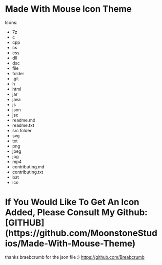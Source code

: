 <h1>Made With Mouse Icon Theme</h1>

<p>Icons:</p>
<ul>
    <li>7z</li>
    <li>c</li>
    <li>cpp</li>
    <li>cs</li>
    <li>css</li>
    <li>dll</li>
    <li>dsc</li>
    <li>file</li>
    <li>folder</li>
    <li>.git</li>
    <li>h</li>
    <li>html</li>
    <li>jar</li>
    <li>java</li>
    <li>js</li>
    <li>json</li>
    <li>jsx</li>
    <li>readme.md</li>
    <li>readme.txt</li>
    <li>src folder</li>
    <li>svg</li>
    <li>txt</li>
    <li>png</li>
    <li>jpeg</li>
    <li>jpg</li>
    <li>mp4</li>
    <li>contributing.md</li>
    <li>contributing.txt</li>
    <li>bat</li>
    <li>ico</li>
</ul>


<h1>If You Would Like To Get An Icon Added, Please Consult My Github: [GITHUB](https://github.com/MoonstoneStudios/Made-With-Mouse-Theme)</h1>

thanks braebcrumb for the json file :) https://github.com/Breabcrumb
